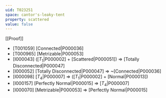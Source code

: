 ```yaml
---
uid: T023251
space: cantor's-leaky-tent
property: scattered
value: false
---
```

[[Proof]]

* [T001059] [Connected|P000036]
* [T000965] [Metrizable|P000053]
* [I000043] ([$T_1$|P000002] + [Scattered|P000051]) => [Totally Disconnected|P000047]
* [I000052] [Totally Disconnected|P000047] => ~[Connected|P000036]
* [I000098] [$T_4$|P000007] => ([$T_1$|P000002] + [Normal|P000013])
* [I000157] [Perfectly Normal|P000015] => [$T_4$|P000007]
* [I000070] [Metrizable|P000053] => [Perfectly Normal|P000015]

